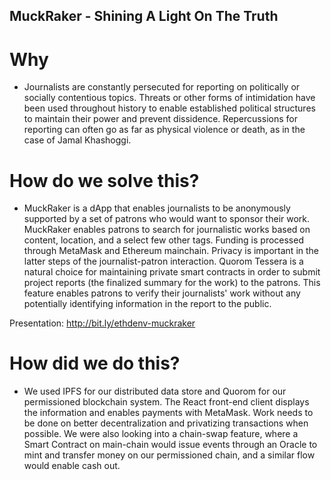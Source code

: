 ## MuckRaker - Shining A Light On The Truth

# Why   
- Journalists are constantly persecuted for reporting on politically or socially contentious topics. Threats or other forms of intimidation have been used throughout history to enable established political structures to maintain their power and prevent dissidence. Repercussions for reporting can often go as far as physical violence or death, as in the case of Jamal Khashoggi.

# How do we solve this?
- MuckRaker is a dApp that enables journalists to be anonymously supported by a set of patrons who would want to sponsor their work. MuckRaker enables patrons to search for journalistic works based on content, location, and a select few other tags. Funding is processed through MetaMask and Ethereum mainchain. Privacy is important in the latter steps of the journalist-patron interaction. Quorom Tessera is a natural choice for maintaining private smart contracts in order to submit project reports (the finalized summary for the work) to the patrons. This feature enables patrons to verify their journalists' work without any potentially identifying information in the report to the public.

Presentation: http://bit.ly/ethdenv-muckraker

# How did we do this?
- We used IPFS for our distributed data store and Quorom for our permissioned blockchain system. The React front-end client displays the information and enables payments with MetaMask. Work needs to be done on better decentralization and privatizing transactions when possible. We were also looking into a chain-swap feature, where a Smart Contract on main-chain would issue events through an Oracle to mint and transfer money on our permissioned chain, and a similar flow would enable cash out. 